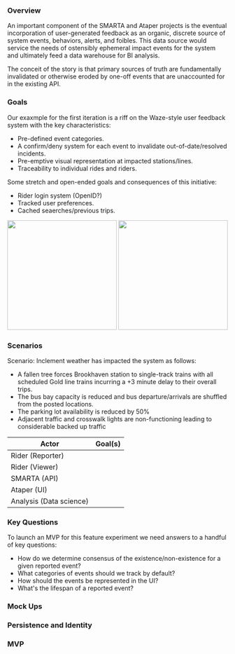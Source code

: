 ### Overview

An important component of the SMARTA and Ataper projects is the eventual incorporation of user-generated feedback as an organic, discrete source of system events, behaviors, alerts, and foibles. This data source would service the needs of ostensibly ephemeral impact events for the system and ultimately feed a data warehouse for BI analysis. 

The conceit of the story is that primary sources of truth are fundamentally invalidated or otherwise eroded by one-off events that are unaccounted for in the existing API.

### Goals

Our exaxmple for the first iteration is a riff on the Waze-style user feedback system with the key characteristics:

* Pre-defined event categories.
* A confirm/deny system for each event to invalidate out-of-date/resolved incidents.
* Pre-emptive visual representation at impacted stations/lines.
* Traceability to individual rides and riders. 

Some stretch and open-ended goals and consequences of this initiative: 

* Rider login system (OpenID?)
* Tracked user preferences.
* Cached seaerches/previous trips.


<img src="https://i.imgur.com/l3VooIs.png" width="250" />

<img src="https://i.imgur.com/TmHonoS.png" width="250" />


### Scenarios

Scenario: Inclement weather has impacted the system as follows: 
  * A fallen tree forces Brookhaven station to single-track trains with all scheduled Gold line trains incurring a +3 minute delay to their overall trips. 
  * The bus bay capacity is reduced and bus departure/arrivals are shuffled from the posted locations.
  * The parking lot availability is reduced by 50% 
  * Adjacent traffic and crosswalk lights are non-functioning leading to considerable backed up traffic
  
|Actor|Goal(s)| 
|---|---|
|Rider (Reporter)| |
|Rider (Viewer)|   |
|SMARTA (API)|   |
|Ataper (UI)| |
|Analysis (Data science)| |

### Key Questions

To launch an MVP for this feature experiment we need answers to a handful of key questions:

* How do we determine consensus of the existence/non-existence for a given reported event? 
* What categories of events should we track by default?
* How should the events be represented in the UI?
* What's the lifespan of a reported event?


### Mock Ups

### Persistence and Identity

### MVP
